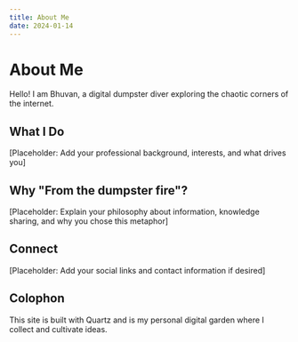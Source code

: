 ```yaml
---
title: About Me
date: 2024-01-14
---
```


# About Me

Hello! I am Bhuvan, a digital dumpster diver exploring the chaotic corners of the internet.

## What I Do

[Placeholder: Add your professional background, interests, and what drives you]

## Why "From the dumpster fire"?

[Placeholder: Explain your philosophy about information, knowledge sharing, and why you chose this metaphor]

## Connect

[Placeholder: Add your social links and contact information if desired]

## Colophon

This site is built with Quartz and is my personal digital garden where I collect and cultivate ideas.
